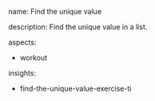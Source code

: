 name: Find the unique value

description: Find the unique value in a list.

aspects:
  - workout

insights:
  - find-the-unique-value-exercise-ti